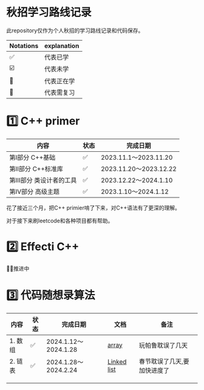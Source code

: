 # 秋招学习路线记录

此repository仅作为个人秋招的学习路线记录和代码保存。

| Notations | explanation |
| --- | --- |
| ✅ | 代表已学 |
| ☑️ | 代表未学 |
| 📌 | 代表正在学 |
| 🔄 | 代表需复习 |

# 1️⃣ **C++ primer**

| 内容 | 状态 | 完成日期 |
| --- | --- | --- |
| 第Ⅰ部分 C++基础 | ✅ | 2023.11.1～2023.11.20 |
| 第Ⅱ部分 C++标准库 | ✅ | 2023.11.20～2023.12.22 |
| 第Ⅲ部分 类设计者的工具 | ✅ | 2023.12.22～2024.1.10 |
| 第Ⅳ部分 高级主题 | ✅ | 2023.1.10～2024.1.12 |

花了接近三个月，把C++ primier啃了下来，对C++语法有了更深的理解。

对于接下来刷leetcode和各种项目都有帮助。

# **2️⃣ Effecti C++**

📌📌推进中

# **3️⃣ 代码随想录算法**

| 内容 | 状态 | 完成日期 | 文档 | 备注 |
| --- | --- | --- | --- | --- |
| 1. 数组 | ✅ | 2024.1.12～2024.1.28 | [array](./leetcode/Array/README.md) | 玩帕鲁耽误了几天 |
| 2. 链表 | ✅ | 2024.1.28～2024.2.24 | [Linked list](./leetcode/Linked_list/Linked_list.md) | 春节耽误了几天,要加快进度了 |
|  |  |  |  |  |
|  |  |  |  |  |
|  |  |  |  |  |

